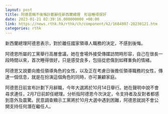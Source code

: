 ```yaml
---
layout: post
title: 阿德恩稱不後悔計劃辭任新西蘭總理　形容睡得很好
date: 2023-01-21 02:39:16.000000000 +08:00
link: https://news.rthk.hk/rthk/ch/component/k2/1684807-20230121.htm
categories: rthk
---
```


新西蘭總理阿德恩表示，對於離任國家領導人職務的決定，不感到後悔。

阿德恩所屬的工黨舉行高層會議，她在會場外接受傳媒訪問時形容，自己在很長一段時間以來，首次睡得很好，只是感受良多，包括從悲傷到如釋重負的情緒。

阿德恩又說要向擔任領導角色的女性，以及正在考慮日後擔任領導職務的女性，傳達一個信息，就是在扮演這個角色的同時，亦可兼顧家庭。

阿德恩日前宣布計劃下月辭職，今年大選將於10月14日舉行。她在聲明中說不會尋求連任，2月7日前卸任總理。分析指阿德恩今次決定，令支持者及反對者都感到意外及震驚。民意調查顯示工黨將於10月大選中遇到困難，阿德恩就說不會公開支持任何潛在繼任人。
